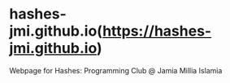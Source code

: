 # hashes-jmi.github.io(https://hashes-jmi.github.io)
Webpage for Hashes: Programming Club @ Jamia Millia Islamia
